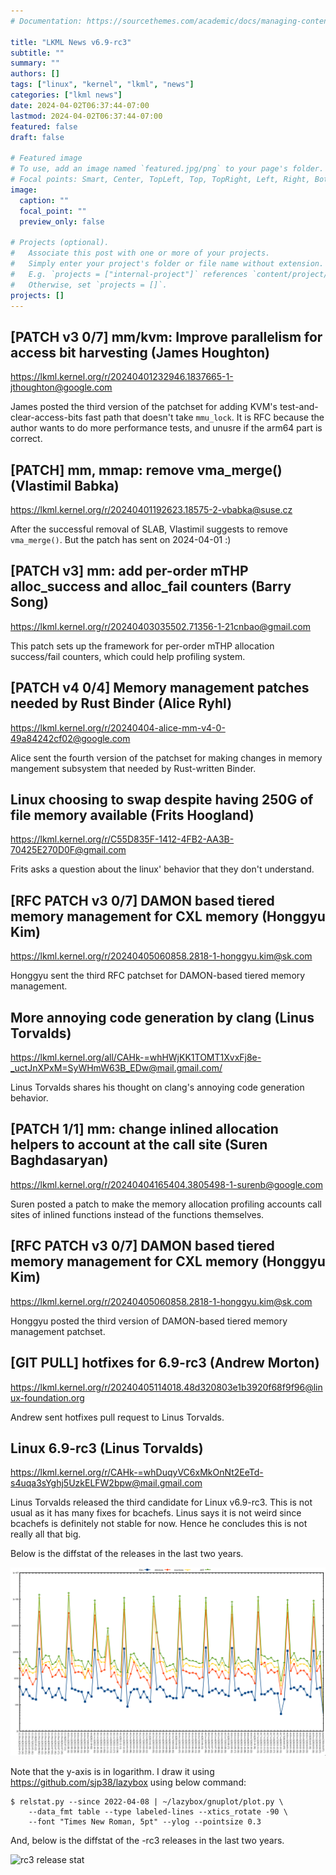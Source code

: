 ```yaml
---
# Documentation: https://sourcethemes.com/academic/docs/managing-content/

title: "LKML News v6.9-rc3"
subtitle: ""
summary: ""
authors: []
tags: ["linux", "kernel", "lkml", "news"]
categories: ["lkml news"]
date: 2024-04-02T06:37:44-07:00
lastmod: 2024-04-02T06:37:44-07:00
featured: false
draft: false

# Featured image
# To use, add an image named `featured.jpg/png` to your page's folder.
# Focal points: Smart, Center, TopLeft, Top, TopRight, Left, Right, BottomLeft, Bottom, BottomRight.
image:
  caption: ""
  focal_point: ""
  preview_only: false

# Projects (optional).
#   Associate this post with one or more of your projects.
#   Simply enter your project's folder or file name without extension.
#   E.g. `projects = ["internal-project"]` references `content/project/deep-learning/index.md`.
#   Otherwise, set `projects = []`.
projects: []
---
```


[PATCH v3 0/7] mm/kvm: Improve parallelism for access bit harvesting (James Houghton)
-------------------------------------------------------------------------------------

https://lkml.kernel.org/r/20240401232946.1837665-1-jthoughton@google.com

James posted the third version of the patchset for adding KVM's
test-and-clear-access-bits fast path that doesn't take `mmu_lock`.  It is RFC
because the author wants to do more performance tests, and unusre if the arm64
part is correct.


[PATCH] mm, mmap: remove vma_merge() (Vlastimil Babka)
------------------------------------------------------

https://lkml.kernel.org/r/20240401192623.18575-2-vbabka@suse.cz

After the successful removal of SLAB, Vlastimil suggests to remove
`vma_merge()`.  But the patch has sent on 2024-04-01 :)


[PATCH v3] mm: add per-order mTHP alloc_success and alloc_fail counters (Barry Song)
------------------------------------------------------------------------------------

https://lkml.kernel.org/r/20240403035502.71356-1-21cnbao@gmail.com

This patch sets up the framework for per-order mTHP allocation success/fail
counters, which could help profiling system.


[PATCH v4 0/4] Memory management patches needed by Rust Binder (Alice Ryhl)
---------------------------------------------------------------------------

https://lkml.kernel.org/r/20240404-alice-mm-v4-0-49a84242cf02@google.com

Alice sent the fourth version of the patchset for making changes in memory
mangement subsystem that needed by Rust-written Binder.


Linux choosing to swap despite having 250G of file memory available (Frits Hoogland)
------------------------------------------------------------------------------------

https://lkml.kernel.org/r/C55D835F-1412-4FB2-AA3B-70425E270D0F@gmail.com

Frits asks a question about the linux' behavior that they don't understand.


[RFC PATCH v3 0/7] DAMON based tiered memory management for CXL memory (Honggyu Kim)
------------------------------------------------------------------------------------

https://lkml.kernel.org/r/20240405060858.2818-1-honggyu.kim@sk.com

Honggyu sent the third RFC patchset for DAMON-based tiered memory management.


More annoying code generation by clang (Linus Torvalds)
-------------------------------------------------------

https://lkml.kernel.org/all/CAHk-=whHWjKK1TOMT1XvxFj8e-_uctJnXPxM=SyWHmW63B_EDw@mail.gmail.com/

Linus Torvalds shares his thought on clang's annoying code generation behavior.


[PATCH 1/1] mm: change inlined allocation helpers to account at the call site (Suren Baghdasaryan)
--------------------------------------------------------------------------------------------------

https://lkml.kernel.org/r/20240404165404.3805498-1-surenb@google.com

Suren posted a patch to make the memory allocation profiling accounts call
sites of inlined functions instead of the functions themselves.


[RFC PATCH v3 0/7] DAMON based tiered memory management for CXL memory (Honggyu Kim)
------------------------------------------------------------------------------------

https://lkml.kernel.org/r/20240405060858.2818-1-honggyu.kim@sk.com

Honggyu posted the third version of DAMON-based tiered memory management
patchset.


[GIT PULL] hotfixes for 6.9-rc3 (Andrew Morton)
-----------------------------------------------

https://lkml.kernel.org/r/20240405114018.48d320803e1b3920f68f9f96@linux-foundation.org

Andrew sent hotfixes pull request to Linus Torvalds.


Linux 6.9-rc3 (Linus Torvalds)
------------------------------

https://lkml.kernel.org/r/CAHk-=whDuqyVC6xMkOnNt2EeTd-s4uqa3sYghj5UzkELFW2bpw@mail.gmail.com

Linus Torvalds released the third candidate for Linux v6.9-rc3.  This is not
usual as it has many fixes for bcachefs.  Linus says it is not weird since
bcachefs is definitely not stable for now.  Hence he concludes this is not
really all that big.

Below is the diffstat of the releases in the last two years.

![Kernel release stat](/img/kernel_release_stat/linux_stat_v6.9-rc3.png)

Note that the y-axis is in logarithm.  I draw it using
https://github.com/sjp38/lazybox using below command:

    $ relstat.py --since 2022-04-08 | ~/lazybox/gnuplot/plot.py \
	    --data_fmt table --type labeled-lines --xtics_rotate -90 \
	    --font "Times New Roman, 5pt" --ylog --pointsize 0.3


And, below is the diffstat of the -rc3 releases in the last two years.

![rc3 release stat](/img/kernel_release_stat/v6.9-rc3-only.png)
